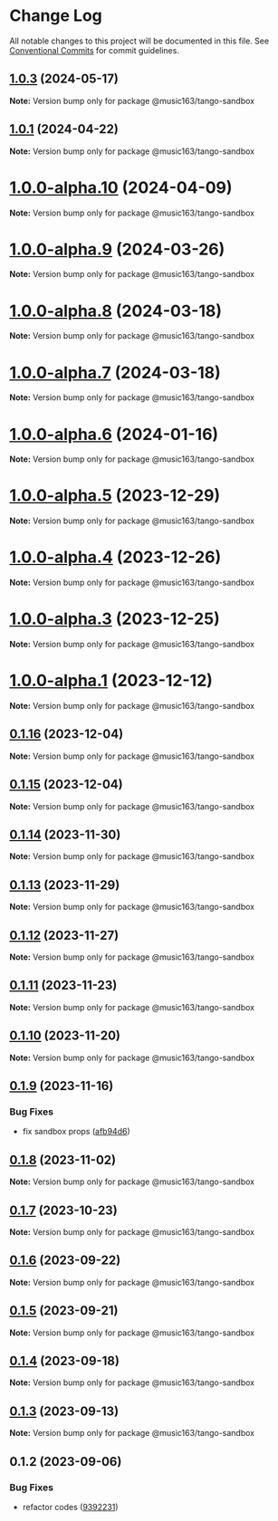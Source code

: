 # Change Log

All notable changes to this project will be documented in this file.
See [Conventional Commits](https://conventionalcommits.org) for commit guidelines.

## [1.0.3](https://github.com/netease/tango/compare/@music163/tango-sandbox@1.0.2...@music163/tango-sandbox@1.0.3) (2024-05-17)

**Note:** Version bump only for package @music163/tango-sandbox

## [1.0.1](https://github.com/netease/tango/compare/@music163/tango-sandbox@1.0.0...@music163/tango-sandbox@1.0.1) (2024-04-22)

**Note:** Version bump only for package @music163/tango-sandbox

# [1.0.0-alpha.10](https://github.com/netease/tango/compare/@music163/tango-sandbox@1.0.0-alpha.9...@music163/tango-sandbox@1.0.0-alpha.10) (2024-04-09)

**Note:** Version bump only for package @music163/tango-sandbox

# [1.0.0-alpha.9](https://github.com/netease/tango/compare/@music163/tango-sandbox@1.0.0-alpha.8...@music163/tango-sandbox@1.0.0-alpha.9) (2024-03-26)

**Note:** Version bump only for package @music163/tango-sandbox

# [1.0.0-alpha.8](https://github.com/netease/tango/compare/@music163/tango-sandbox@1.0.0-alpha.7...@music163/tango-sandbox@1.0.0-alpha.8) (2024-03-18)

**Note:** Version bump only for package @music163/tango-sandbox

# [1.0.0-alpha.7](https://github.com/netease/tango/compare/@music163/tango-sandbox@1.0.0-alpha.6...@music163/tango-sandbox@1.0.0-alpha.7) (2024-03-18)

**Note:** Version bump only for package @music163/tango-sandbox

# [1.0.0-alpha.6](https://github.com/netease/tango/compare/@music163/tango-sandbox@1.0.0-alpha.5...@music163/tango-sandbox@1.0.0-alpha.6) (2024-01-16)

**Note:** Version bump only for package @music163/tango-sandbox

# [1.0.0-alpha.5](https://github.com/netease/tango/compare/@music163/tango-sandbox@1.0.0-alpha.4...@music163/tango-sandbox@1.0.0-alpha.5) (2023-12-29)

**Note:** Version bump only for package @music163/tango-sandbox

# [1.0.0-alpha.4](https://github.com/netease/tango/compare/@music163/tango-sandbox@1.0.0-alpha.3...@music163/tango-sandbox@1.0.0-alpha.4) (2023-12-26)

**Note:** Version bump only for package @music163/tango-sandbox

# [1.0.0-alpha.3](https://github.com/netease/tango/compare/@music163/tango-sandbox@1.0.0-alpha.2...@music163/tango-sandbox@1.0.0-alpha.3) (2023-12-25)

**Note:** Version bump only for package @music163/tango-sandbox

# [1.0.0-alpha.1](https://github.com/netease/tango/compare/@music163/tango-sandbox@0.1.16...@music163/tango-sandbox@1.0.0-alpha.1) (2023-12-12)

**Note:** Version bump only for package @music163/tango-sandbox

## [0.1.16](https://github.com/netease/tango/compare/@music163/tango-sandbox@0.1.15...@music163/tango-sandbox@0.1.16) (2023-12-04)

**Note:** Version bump only for package @music163/tango-sandbox

## [0.1.15](https://github.com/netease/tango/compare/@music163/tango-sandbox@0.1.14...@music163/tango-sandbox@0.1.15) (2023-12-04)

**Note:** Version bump only for package @music163/tango-sandbox

## [0.1.14](https://github.com/netease/tango/compare/@music163/tango-sandbox@0.1.13...@music163/tango-sandbox@0.1.14) (2023-11-30)

**Note:** Version bump only for package @music163/tango-sandbox

## [0.1.13](https://github.com/netease/tango/compare/@music163/tango-sandbox@0.1.12...@music163/tango-sandbox@0.1.13) (2023-11-29)

**Note:** Version bump only for package @music163/tango-sandbox

## [0.1.12](https://github.com/netease/tango/compare/@music163/tango-sandbox@0.1.11...@music163/tango-sandbox@0.1.12) (2023-11-27)

**Note:** Version bump only for package @music163/tango-sandbox

## [0.1.11](https://github.com/netease/tango/compare/@music163/tango-sandbox@0.1.10...@music163/tango-sandbox@0.1.11) (2023-11-23)

**Note:** Version bump only for package @music163/tango-sandbox

## [0.1.10](https://github.com/netease/tango/compare/@music163/tango-sandbox@0.1.9...@music163/tango-sandbox@0.1.10) (2023-11-20)

**Note:** Version bump only for package @music163/tango-sandbox

## [0.1.9](https://github.com/netease/tango/compare/@music163/tango-sandbox@0.1.8...@music163/tango-sandbox@0.1.9) (2023-11-16)

### Bug Fixes

- fix sandbox props ([afb94d6](https://github.com/netease/tango/commit/afb94d6a304f217df24a5d3d986dec1670cd29a9))

## [0.1.8](https://github.com/netease/tango/compare/@music163/tango-sandbox@0.1.7...@music163/tango-sandbox@0.1.8) (2023-11-02)

**Note:** Version bump only for package @music163/tango-sandbox

## [0.1.7](https://github.com/netease/tango/compare/@music163/tango-sandbox@0.1.6...@music163/tango-sandbox@0.1.7) (2023-10-23)

**Note:** Version bump only for package @music163/tango-sandbox

## [0.1.6](https://github.com/netease/tango/compare/@music163/tango-sandbox@0.1.5...@music163/tango-sandbox@0.1.6) (2023-09-22)

**Note:** Version bump only for package @music163/tango-sandbox

## [0.1.5](https://github.com/netease/tango/compare/@music163/tango-sandbox@0.1.4...@music163/tango-sandbox@0.1.5) (2023-09-21)

**Note:** Version bump only for package @music163/tango-sandbox

## [0.1.4](https://github.com/netease/tango/compare/@music163/tango-sandbox@0.1.3...@music163/tango-sandbox@0.1.4) (2023-09-18)

**Note:** Version bump only for package @music163/tango-sandbox

## [0.1.3](https://github.com/netease/tango/compare/@music163/tango-sandbox@0.1.2...@music163/tango-sandbox@0.1.3) (2023-09-13)

**Note:** Version bump only for package @music163/tango-sandbox

## 0.1.2 (2023-09-06)

### Bug Fixes

- refactor codes ([9392231](https://github.com/netease/tango/commit/9392231414fa1f992e206804549367c5bfee52cb))

